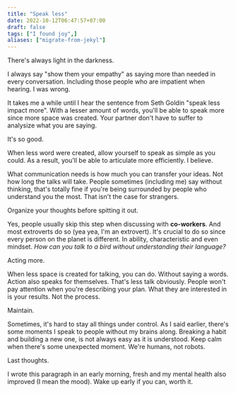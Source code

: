 ```yaml
---
title: "Speak less"
date: 2022-10-12T06:47:57+07:00
draft: false
tags: ["I found joy",]
aliases: ["migrate-from-jekyl"]
---
```


There's always light in the darkness. 

I always say "show them your empathy" as saying more than needed in every conversation. Including those people who are impatient when hearing. I was wrong.
<!--more-->

It takes me a while until I hear the sentence from Seth Goldin "speak less impact more". With a lesser amount of words, you'll be able to speak more since more space was created. Your partner don't have to suffer to analysize what you are saying. 

It's so good. 

When less word were created, allow yourself to speak as simple as you could. As a result, you'll be able to articulate more efficiently. I believe.

What communication needs is how much you can transfer your ideas. Not how long the talks will take. People sometimes (including me) say without thinking, that's totally fine if you're being surrounded by people who understand you the most. That isn't the case for strangers. 

Organize your thoughts before spitting it out. 

Yes, people usually skip this step when discussing with **co-workers**. And most extroverts do so (yea yea, I'm an extrovert). It's crucial to do so since every person on the planet is different. In ability, characteristic and even mindset. *How can you talk to a bird without understanding their language?*

Acting more. 

When less space is created for talking, you can do. Without saying a words.
Action also speaks for themselves. That's less talk obviously. People won't pay attention when you're describing your plan. What they are interested in is your results. Not the process. 


Maintain. 

Sometimes, it's hard to stay all things under control. As I said earlier, there's some moments I speak to people without my brains along. Breaking a habit and building a new one, is not always easy as it is understood. Keep calm when there's some unexpected moment. We're humans, not robots.

Last thoughts. 

I wrote this paragraph in an early morning, fresh and my mental health also improved (I mean the mood). Wake up early if you can, worth it. 